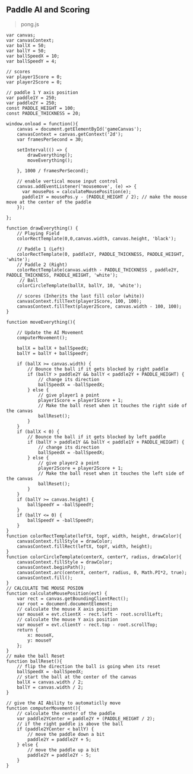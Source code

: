 ## Paddle AI and Scoring

> pong.js

	var canvas;
	var canvasContext;
	var ballX = 50;
	var ballY = 50;
	var ballSpeedX = 10;
	var ballSpeedY = 4;

	// scores
	var player1Score = 0;
	var player2Score = 0;

	// paddle 1 Y axis position
	var paddle1Y = 250;
	var paddle2Y = 250;
	const PADDLE_HEIGHT = 100;
	const PADDLE_THICKNESS = 20;

	window.onload = function(){
		canvas = document.getElementById('gameCanvas');
		canvasContext = canvas.getContext('2d');
		var framesPerSecond = 30;

		setInterval(() => {
			drawEverything();
			moveEverything();
			
		}, 1000 / framesPerSecond);

		// enable vertical mouse input control
		canvas.addEventListener('mousemove', (e) => {
		  var mousePos = calculateMousePosition(e);
		  paddle1Y = mousePos.y - (PADDLE_HEIGHT / 2); // make the mouse move at the center of the paddle
		});

	};

	function drawEverything() {
		// Playing Field
		colorRectTemplate(0,0,canvas.width, canvas.height, 'black');

		// Paddle 1 (Left)
		colorRectTemplate(0, paddle1Y, PADDLE_THICKNESS, PADDLE_HEIGHT, 'white');
		// Paddle 2 (Right)
		colorRectTemplate(canvas.width - PADDLE_THICKNESS , paddle2Y, PADDLE_THICKNESS, PADDLE_HEIGHT, 'white');
		 // Ball
		colorCircleTemplate(ballX, ballY, 10, 'white');

		// scores (Inherits the last fill color (white))
		canvasContext.fillText(player1Score, 100, 100);
		canvasContext.fillText(player2Score, canvas.width - 100, 100);
	}

	function moveEverything(){

		// Update the AI Movement
		computerMovement();

		ballX = ballX + ballSpeedX;
		ballY = ballY + ballSpeedY;

		if (ballX >= canvas.width) {
			// Bounce the ball if it gets blocked by right paddle
			if (ballY > paddle2Y && ballY < paddle2Y + PADDLE_HEIGHT) {
				// change its direction
				ballSpeedX = -ballSpeedX;
			} else {
				// give player1 a point
				player1Score = player1Score + 1;
				// Make the ball reset when it touches the right side of the canvas
				ballReset();
			}
		}
		if (ballX < 0) {
			// Bounce the ball if it gets blocked by left paddle
			if (ballY > paddle1Y && ballY < paddle1Y + PADDLE_HEIGHT) {
				// change its direction
				ballSpeedX = -ballSpeedX;
			} else {
				// give player2 a point
				player2Score = player2Score + 1;
				// Make the ball reset when it touches the left side of the canvas
				ballReset();
			}
		}
		if (ballY >= canvas.height) {
			ballSpeedY = -ballSpeedY;
		}
		if (ballY <= 0) {
			ballSpeedY = -ballSpeedY;
		}
	}
	function colorRectTemplate(leftX, topY, width, height, drawColor){
		canvasContext.fillStyle = drawColor;
		canvasContext.fillRect(leftX, topY, width, height);
	}
	function colorCircleTemplate(centerX, centerY, radius, drawColor){
		canvasContext.fillStyle = drawColor;
		canvasContext.beginPath();
		canvasContext.arc(centerX, centerY, radius, 0, Math.PI*2, true);
		canvasContext.fill();
	}
	// CALCULATE THE MOUSE POSION
	function calculateMousePosition(evt) {
		var rect = canvas.getBoundingClientRect();
		var root = document.documentElement;
		// calculate the mouse X axis position
		var mouseX = evt.clientX - rect.left - root.scrollLeft;
		// calculate the mouse Y axis position
		var mouseY = evt.clientY - rect.top - root.scrollTop;
		return {
			x: mouseX,
			y: mouseY
		};
	}
	// make the ball Reset
	function ballReset(){
		// flip the direction the ball is going when its reset
		ballSpeedX = -ballSpeedX;
		// start the ball at the center of the canvas
		ballX = canvas.width / 2;
		ballY = canvas.width / 2;
	}

	// give the AI Ability to automaticlly move
	function computerMovement(){
		// calculate the center of the paddle
		var paddle2YCenter = paddle2Y + (PADDLE_HEIGHT / 2);
		// if the right paddle is above the ball
		if (paddle2YCenter < ballY) {
			// move the paddle down a bit
			paddle2Y = paddle2Y + 5;
		} else {
			// move the paddle up a bit
			paddle2Y = paddle2Y - 5;
		}
	}